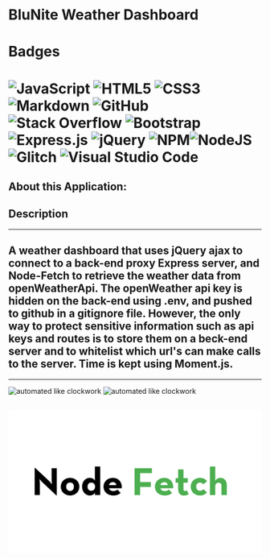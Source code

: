 # BluNite Weather Dashboard

# Badges

# ![JavaScript](https://img.shields.io/badge/javascript-%23323330.svg?style=for-the-badge&logo=javascript&logoColor=%23F7DF1E) ![HTML5](https://img.shields.io/badge/html5-%23E34F26.svg?style=for-the-badge&logo=html5&logoColor=white) ![CSS3](https://img.shields.io/badge/css3-%231572B6.svg?style=for-the-badge&logo=css3&logoColor=white) ![Markdown](https://img.shields.io/badge/markdown-%23000000.svg?style=for-the-badge&logo=markdown&logoColor=white) ![GitHub](https://img.shields.io/badge/github-%23121011.svg?style=for-the-badge&logo=github&logoColor=white) ![Stack Overflow](https://img.shields.io/badge/-Stackoverflow-FE7A16?style=for-the-badge&logo=stack-overflow&logoColor=white) ![Bootstrap](https://img.shields.io/badge/bootstrap-%238511FA.svg?style=for-the-badge&logo=bootstrap&logoColor=white) ![Express.js](https://img.shields.io/badge/express.js-%23404d59.svg?style=for-the-badge&logo=express&logoColor=%2361DAFB) ![jQuery](https://img.shields.io/badge/jquery-%230769AD.svg?style=for-the-badge&logo=jquery&logoColor=white) ![NPM](https://img.shields.io/badge/NPM-%23CB3837.svg?style=for-the-badge&logo=npm&logoColor=white)![NodeJS](https://img.shields.io/badge/node.js-6DA55F?style=for-the-badge&logo=node.js&logoColor=white)![Glitch](https://img.shields.io/badge/glitch-%233333FF.svg?style=for-the-badge&logo=glitch&logoColor=white) ![Visual Studio Code](https://img.shields.io/badge/Visual%20Studio%20Code-0078d7.svg?style=for-the-badge&logo=visual-studio-code&logoColor=white)

## About this Application:

## Description

---

## A weather dashboard that uses jQuery ajax to connect to a back-end proxy Express server, and Node-Fetch to retrieve the weather data from openWeatherApi. The openWeather api key is hidden on the back-end using .env, and pushed to github in a gitignore file. However, the only way to protect sensitive information such as api keys and routes is to store them on a beck-end server and to whitelist which url's can make calls to the server. Time is kept using Moment.js.

---

![automated like clockwork](https://cdn.glitch.global/3ec80efe-e528-415e-a60f-1cdb9e0fd0aa/openweather-logo-3CE20F48B5-seeklogo.com.png?v=1698899440663) ![automated like clockwork](https://cdn.glitch.global/3ec80efe-e528-415e-a60f-1cdb9e0fd0aa/1_vwAe0QwGV9nOupl61bbmqw.jpg?v=1698899425568)

## <img src="images/Banner.svg">
